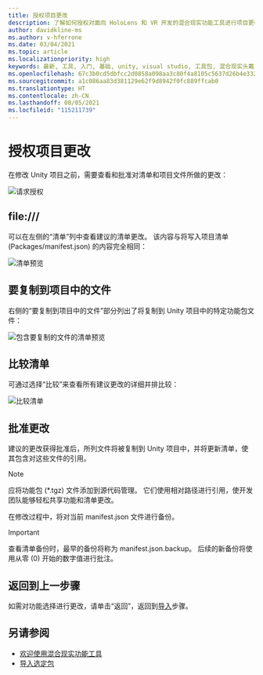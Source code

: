 ```yaml
---
title: 授权项目更改
description: 了解如何授权对面向 HoloLens 和 VR 开发的混合现实功能工具进行项目更改。
author: davidkline-ms
ms.author: v-hferrone
ms.date: 03/04/2021
ms.topic: article
ms.localizationpriority: high
keywords: 最新, 工具, 入门, 基础, unity, visual studio, 工具包, 混合现实头戴显示设备, windows 混合现实头戴显示设备, 虚拟现实头戴显示设备, 安装, Windows, HoloLens, 仿真器, unreal, openxr
ms.openlocfilehash: 67c3b0cd5dbfcc2d0858a098aa3c80f4a8105c5637d26b4e33268d4b830b218e
ms.sourcegitcommit: a1c086aa83d381129e62f9d8942f0fc889ffcab0
ms.translationtype: HT
ms.contentlocale: zh-CN
ms.lasthandoff: 08/05/2021
ms.locfileid: "115211739"
---
```

# <a name="authorizing-project-changes"></a>授权项目更改

在修改 Unity 项目之前，需要查看和批准对清单和项目文件所做的更改：

![请求授权](images/FeatureToolApprovalRequest.png)

## <a name="manifest"></a>file:///

可以在左侧的“清单”列中查看建议的清单更改。 该内容与将写入项目清单 (Packages/manifest.json) 的内容完全相同：

![清单预览](images/ManifestPreview.png)

## <a name="files-to-be-copied-into-the-project"></a>要复制到项目中的文件

右侧的“要复制到项目中的文件”部分列出了将复制到 Unity 项目中的特定功能包文件：

![包含要复制的文件的清单预览](images/FilesToCopy.png)

## <a name="compare-manifests"></a>比较清单

可通过选择“比较”来查看所有建议更改的详细并排比较：

![比较清单](images/FeatureToolCompareManifest.png)

## <a name="approving-changes"></a>批准更改

建议的更改获得批准后，所列文件将被复制到 Unity 项目中，并将更新清单，使其包含对这些文件的引用。

> [!NOTE]
> 应将功能包 (*.tgz) 文件添加到源代码管理。 它们使用相对路径进行引用，使开发团队能够轻松共享功能和清单更改。

 在修改过程中，将对当前 manifest.json 文件进行备份。

> [!IMPORTANT]
> 查看清单备份时，最早的备份将称为 manifest.json.backup。 后续的新备份将使用从零 (0) 开始的数字值进行批注。

## <a name="going-back-to-the-previous-step"></a>返回到上一步骤

如需对功能选择进行更改，请单击“返回”，返回到[导入](importing-features.md)步骤。

## <a name="see-also"></a>另请参阅

- [欢迎使用混合现实功能工具](welcome-to-mr-feature-tool.md)
- [导入选定包](importing-features.md)
